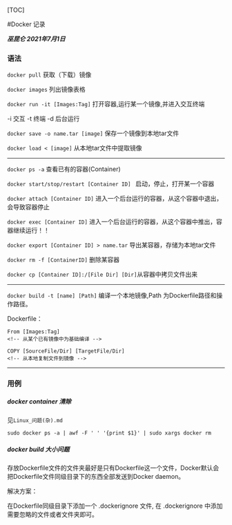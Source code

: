 [TOC]

#Docker 记录

***巫昆仑 2021年7月1日***

### 语法

`docker pull` 获取（下载）镜像

`docker images` 列出镜像表格

`docker run -it [Images:Tag]` 打开容器,运行某一个镜像,并进入交互终端

-i 交互
-t 终端
-d 后台运行

`docker save -o name.tar [image]` 保存一个镜像到本地tar文件

`docker load < [image]` 从本地tar文件中提取镜像

---

`docker ps -a`  查看已有的容器(Container)

`docker start/stop/restart [Container ID] ` 启动，停止，打开某一个容器

`docker attach [Container ID]` 进入一个后台运行的容器，从这个容器中退出，会导致容器停止

`docker exec [Container ID]`
进入一个后台运行的容器，从这个容器中推出，容器继续运行！！

`docker export [Container ID] > name.tar` 导出某容器，存储为本地tar文件

`docker rm -f [ContainerID]` 删除某容器

`docker cp [Container ID]:/[File Dir] [Dir]`从容器中拷贝文件出来

---

`docker build -t [name] [Path]` 编译一个本地镜像,Path 为Dockerfile路径和操作路径。

Dockerfile：
```
From [Images:Tag]  
<!-- 从某个已有镜像中为基础编译 -->

COPY [SourceFile/Dir] [TargetFile/Dir]
<!-- 从本地复制文件到镜像 -->
```

---

### 用例

##### docker container 清除

见`Linux_问题(杂).md`

``` Shell
sudo docker ps -a | awf -F ' ' '{print $1}' | sudo xargs docker rm 
```

##### __docker build 大小问题__

存放Dockerfile文件的文件夹最好是只有Dockerfile这一个文件，Docker默认会把Dockerfile文件同级目录下的东西全部发送到Docker daemon。

解决方案：

在Dockerfile同级目录下添加一个 .dockerignore 文件, 在 .dockerignore 中添加需要忽略的文件或者文件夹即可。